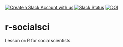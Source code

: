 [![Create a Slack Account with us](https://img.shields.io/badge/Create_Slack_Account-The_Carpentries-071159.svg)](https://swc-slack-invite.herokuapp.com/) 
[![Slack Status](https://img.shields.io/badge/Slack_Channel-dc--socsci--r-E01563.svg)](https://swcarpentry.slack.com/messages/C9X9JDTSR) 
[![DOI](https://zenodo.org/badge/92420906.svg)](https://zenodo.org/badge/latestdoi/92420906)

# r-socialsci

Lesson on R for social scientists.
